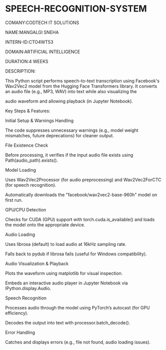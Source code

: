 # SPEECH-RECOGNITION-SYSTEM

COMANY:CODTECH IT SOLUTIONS

NAME:MANGALGI SNEHA

INTERN-ID:CTO4WT53

DOMAIN:ARTIFICIAL INTELLIGENCE

DURATION:4 WEEKS

DESCRIPTION:

This Python script performs speech-to-text transcription using Facebook's Wav2Vec2 model from the Hugging Face Transformers library. It converts an audio file (e.g., MP3, WAV) into text while also visualizing the 

audio waveform and allowing playback (in Jupyter Notebook).


Key Steps & Features:

Initial Setup & Warnings Handling

The code suppresses unnecessary warnings (e.g., model weight mismatches, future deprecations) for cleaner output.

File Existence Check

Before processing, it verifies if the input audio file exists using Path(audio_path).exists().

Model Loading

Uses Wav2Vec2Processor (for audio preprocessing) and Wav2Vec2ForCTC (for speech recognition).

Automatically downloads the "facebook/wav2vec2-base-960h" model on first run.

GPU/CPU Detection

Checks for CUDA (GPU) support with torch.cuda.is_available() and loads the model onto the appropriate device.

Audio Loading

Uses librosa (default) to load audio at 16kHz sampling rate.

Falls back to pydub if librosa fails (useful for Windows compatibility).

Audio Visualization & Playback

Plots the waveform using matplotlib for visual inspection.

Embeds an interactive audio player in Jupyter Notebook via IPython.display.Audio.

Speech Recognition

Processes audio through the model using PyTorch’s autocast (for GPU efficiency).

Decodes the output into text with processor.batch_decode().

Error Handling

Catches and displays errors (e.g., file not found, audio loading issues).
